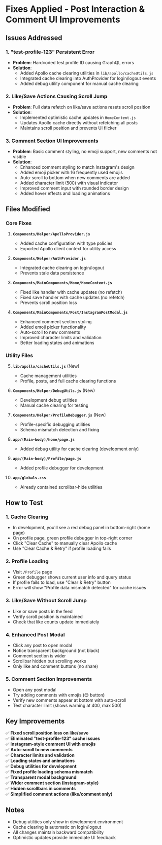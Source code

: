 # Fixes Applied - Post Interaction & Comment UI Improvements

## Issues Addressed

### 1. **"test-profile-123" Persistent Error**
- **Problem**: Hardcoded test profile ID causing GraphQL errors
- **Solution**: 
  - Added Apollo cache clearing utilities in `lib/apollo/cacheUtils.js`
  - Integrated cache clearing into AuthProvider for login/logout events
  - Added debug utility component for manual cache clearing

### 2. **Like/Save Actions Causing Scroll Jump**
- **Problem**: Full data refetch on like/save actions resets scroll position
- **Solution**: 
  - Implemented optimistic cache updates in `HomeContent.js`
  - Updates Apollo cache directly without refetching all posts
  - Maintains scroll position and prevents UI flicker

### 3. **Comment Section UI Improvements**
- **Problem**: Basic comment styling, no emoji support, new comments not visible
- **Solution**:
  - Enhanced comment styling to match Instagram's design
  - Added emoji picker with 16 frequently used emojis
  - Auto-scroll to bottom when new comments are added
  - Added character limit (500) with visual indicator
  - Improved comment input with rounded border design
  - Added hover effects and loading animations

## Files Modified

### Core Fixes
1. **`Components/Helper/ApolloProvider.js`**
   - Added cache configuration with type policies
   - Exported Apollo client context for utility access

2. **`Components/Helper/AuthProvider.js`**
   - Integrated cache clearing on login/logout
   - Prevents stale data persistence

3. **`Components/MainComponents/Home/HomeContent.js`**
   - Fixed like handler with cache updates (no refetch)
   - Fixed save handler with cache updates (no refetch)
   - Prevents scroll position loss

4. **`Components/MainComponents/Post/InstagramPostModal.js`**
   - Enhanced comment section styling
   - Added emoji picker functionality
   - Auto-scroll to new comments
   - Improved character limits and validation
   - Better loading states and animations

### Utility Files
5. **`lib/apollo/cacheUtils.js`** (New)
   - Cache management utilities
   - Profile, posts, and full cache clearing functions

6. **`Components/Helper/DebugUtils.js`** (New)
   - Development debug utilities
   - Manual cache clearing for testing

7. **`Components/Helper/ProfileDebugger.js`** (New)
   - Profile-specific debugging utilities
   - Schema mismatch detection and fixing

8. **`app/(Main-body)/home/page.js`**
   - Added debug utility for cache clearing (development only)

9. **`app/(Main-body)/Profile/page.js`**
   - Added profile debugger for development

10. **`app/globals.css`**
    - Already contained scrollbar-hide utilities

## How to Test

### 1. Cache Clearing
- In development, you'll see a red debug panel in bottom-right (home page)
- On profile page, green profile debugger in top-right corner
- Click "Clear Cache" to manually clear Apollo cache
- Use "Clear Cache & Retry" if profile loading fails

### 2. Profile Loading
- Visit `/Profile` page
- Green debugger shows current user info and query status
- If profile fails to load, use "Clear & Retry" button
- Error will show "Profile data mismatch detected" for cache issues

### 3. Like/Save Without Scroll Jump
- Like or save posts in the feed
- Verify scroll position is maintained
- Check that like counts update immediately

### 4. Enhanced Post Modal
- Click any post to open modal
- Notice transparent background (not black)
- Comment section is wider
- Scrollbar hidden but scrolling works
- Only like and comment buttons (no share)

### 5. Comment Section Improvements
- Open any post modal
- Try adding comments with emojis (😊 button)
- Verify new comments appear at bottom with auto-scroll
- Test character limit (shows warning at 400, max 500)

## Key Improvements

✅ **Fixed scroll position loss on like/save**  
✅ **Eliminated "test-profile-123" cache issues**  
✅ **Instagram-style comment UI with emojis**  
✅ **Auto-scroll to new comments**  
✅ **Character limits and validation**  
✅ **Loading states and animations**  
✅ **Debug utilities for development**  
✅ **Fixed profile loading schema mismatch**  
✅ **Transparent modal background**  
✅ **Wider comment section (Instagram-style)**  
✅ **Hidden scrollbars in comments**  
✅ **Simplified comment actions (like/comment only)**  

## Notes

- Debug utilities only show in development environment
- Cache clearing is automatic on login/logout
- All changes maintain backward compatibility
- Optimistic updates provide immediate UI feedback

